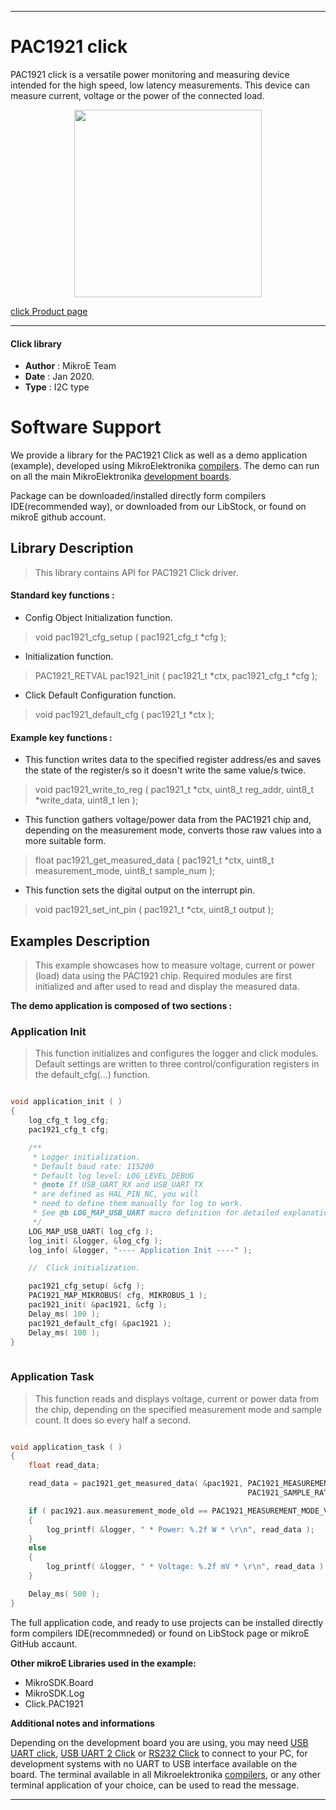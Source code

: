 
---
# PAC1921 click

PAC1921 click is a versatile power monitoring and measuring device intended for the high speed, low latency measurements. This device can measure current, voltage or the power of the connected load.

<p align="center">
  <img src="https://download.mikroe.com/images/click_for_ide/pac1921_click.png" height=300px>
</p>

[click Product page](https://www.mikroe.com/pac1921-click)

---

#### Click library 

- **Author**        : MikroE Team
- **Date**          : Jan 2020.
- **Type**          : I2C type

# Software Support

We provide a library for the PAC1921 Click 
as well as a demo application (example), developed using MikroElektronika 
[compilers](https://shop.mikroe.com/compilers). 
The demo can run on all the main MikroElektronika [development boards](https://shop.mikroe.com/development-boards).

Package can be downloaded/installed directly form compilers IDE(recommended way), or downloaded from our LibStock, or found on mikroE github account. 

## Library Description

> This library contains API for PAC1921 Click driver.

#### Standard key functions :

- Config Object Initialization function.
> void pac1921_cfg_setup ( pac1921_cfg_t *cfg ); 
 
- Initialization function.
> PAC1921_RETVAL pac1921_init ( pac1921_t *ctx, pac1921_cfg_t *cfg );

- Click Default Configuration function.
> void pac1921_default_cfg ( pac1921_t *ctx );


#### Example key functions :

- This function writes data to the specified register address/es and saves the 
  state of the register/s so it doesn't write the same value/s twice.
> void pac1921_write_to_reg ( pac1921_t *ctx, uint8_t reg_addr, uint8_t *write_data, uint8_t len );
 
- This function gathers voltage/power data from the PAC1921 chip and, depending
  on the measurement mode, converts those raw values into a more suitable form.
> float pac1921_get_measured_data ( pac1921_t *ctx, uint8_t measurement_mode, uint8_t sample_num );

- This function sets the digital output on the interrupt pin.
> void pac1921_set_int_pin ( pac1921_t *ctx, uint8_t output );

## Examples Description

> This example showcases how to measure voltage, current or power (load) data using the 
  PAC1921 chip. Required modules are first initialized and after used to read and
  display the measured data. 

**The demo application is composed of two sections :**

### Application Init 

> This function initializes and configures the logger and click modules. Default settings
  are written to three control/configuration registers in the default_cfg(...) function. 

```c

void application_init ( )
{
    log_cfg_t log_cfg;
    pac1921_cfg_t cfg;

    /** 
     * Logger initialization.
     * Default baud rate: 115200
     * Default log level: LOG_LEVEL_DEBUG
     * @note If USB_UART_RX and USB_UART_TX 
     * are defined as HAL_PIN_NC, you will 
     * need to define them manually for log to work. 
     * See @b LOG_MAP_USB_UART macro definition for detailed explanation.
     */
    LOG_MAP_USB_UART( log_cfg );
    log_init( &logger, &log_cfg );
    log_info( &logger, "---- Application Init ----" );

    //  Click initialization.

    pac1921_cfg_setup( &cfg );
    PAC1921_MAP_MIKROBUS( cfg, MIKROBUS_1 );
    pac1921_init( &pac1921, &cfg );
    Delay_ms( 100 );
    pac1921_default_cfg( &pac1921 );
    Delay_ms( 100 );
}
  
```

### Application Task

> This function reads and displays voltage, current or power data from the chip, depending
  on the specified measurement mode and sample count. It does so every half a second. 

```c

void application_task ( )
{
    float read_data;

    read_data = pac1921_get_measured_data( &pac1921, PAC1921_MEASUREMENT_MODE_V_BUS_FREE_RUN,
                                                     PAC1921_SAMPLE_RATE_512 );

    if ( pac1921.aux.measurement_mode_old == PAC1921_MEASUREMENT_MODE_V_POWER_FREE_RUN )
    {
        log_printf( &logger, " * Power: %.2f W * \r\n", read_data );
    }
    else
    {
        log_printf( &logger, " * Voltage: %.2f mV * \r\n", read_data );
    }

    Delay_ms( 500 );
} 

```

The full application code, and ready to use projects can be  installed directly form compilers IDE(recommneded) or found on LibStock page or mikroE GitHub accaunt.

**Other mikroE Libraries used in the example:** 

- MikroSDK.Board
- MikroSDK.Log
- Click.PAC1921

**Additional notes and informations**

Depending on the development board you are using, you may need 
[USB UART click](https://shop.mikroe.com/usb-uart-click), 
[USB UART 2 Click](https://shop.mikroe.com/usb-uart-2-click) or 
[RS232 Click](https://shop.mikroe.com/rs232-click) to connect to your PC, for 
development systems with no UART to USB interface available on the board. The 
terminal available in all Mikroelektronika 
[compilers](https://shop.mikroe.com/compilers), or any other terminal application 
of your choice, can be used to read the message.

---
